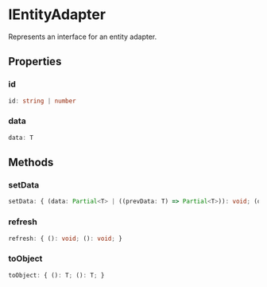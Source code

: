 # IEntityAdapter

Represents an interface for an entity adapter.

## Properties

### id

```ts
id: string | number
```

### data

```ts
data: T
```

## Methods

### setData

```ts
setData: { (data: Partial<T> | ((prevData: T) => Partial<T>)): void; (data: Partial<T> | ((prevData: T) => Partial<T>)): void; }
```

### refresh

```ts
refresh: { (): void; (): void; }
```

### toObject

```ts
toObject: { (): T; (): T; }
```
